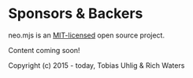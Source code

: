 # Sponsors & Backers

neo.mjs is an <a href="./LICENSE">MIT-licensed</a> open source project.

Content coming soon!

Copyright (c) 2015 - today, Tobias Uhlig & Rich Waters